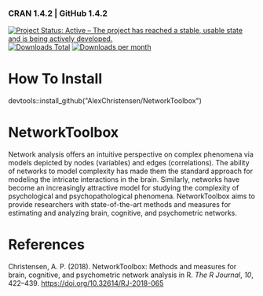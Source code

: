 ### CRAN 1.4.2 | GitHub 1.4.2

[![Project Status: Active – The project has reached a stable, usable state and is being actively developed.](https://www.repostatus.org/badges/latest/active.svg)](https://www.repostatus.org/#active)[![Downloads Total](https://cranlogs.r-pkg.org/badges/grand-total/NetworkToolbox?color=brightgreen)](https://cran.r-project.org/package=NetworkToolbox) [![Downloads per month](http://cranlogs.r-pkg.org/badges/NetworkToolbox?color=brightgreen)](https://cran.r-project.org/package=NetworkToolbox) 

# How To Install
devtools::install_github("AlexChristensen/NetworkToolbox")

# NetworkToolbox
Network analysis offers an intuitive perspective on complex phenomena via models depicted by nodes (variables) and edges (correlations). The ability of networks to model complexity has made them the standard approach for modeling the intricate interactions in the brain. Similarly, networks have become an increasingly attractive model for studying the complexity of psychological and psychopathological phenomena. NetworkToolbox aims to provide researchers with state-of-the-art methods and measures for estimating and analyzing brain, cognitive, and psychometric networks.

# References
Christensen, A. P. (2018). NetworkToolbox: Methods and measures for brain, cognitive, and
psychometric network analysis in R. *The R Journal*, *10*, 422–439.
https://doi.org/10.32614/RJ-2018-065
